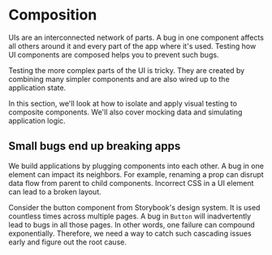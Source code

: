 # Composition

UIs are an interconnected network of parts. A bug in one component affects all others around it and every part of the app where it's used. Testing how UI components are composed helps you to prevent such bugs. 

Testing the more complex parts of the UI is tricky. They are created by combining many simpler components and are also wired up to the application state. 

In this section, we'll look at how to isolate and apply visual testing to composite components. We'll also cover mocking data and simulating application logic.

## Small bugs end up breaking apps

We build applications by plugging components into each other. A bug in one element can impact its neighbors. For example, renaming a prop can disrupt data flow from parent to child components. Incorrect CSS in a UI element can lead to a broken layout.

Consider the button component from Storybook's design system. It is used countless times across multiple pages. A bug in `Button` will inadvertently lead to bugs in all those pages. In other words, one failure can compound exponentially. Therefore, we need a way to catch such cascading issues early and figure out the root cause. 



